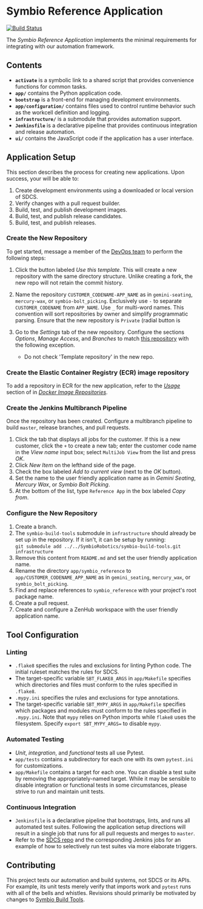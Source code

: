 # Symbio Reference Application

[![Build Status](https://jenkins.hq.symbiorobotics.com/buildStatus/icon?job=Reference+App%2Fmaster)](https://jenkins.hq.symbiorobotics.com/job/Reference%20App/job/master/)

The _Symbio Reference Application_ implements the minimal requirements for
integrating with our automation framework.

## Contents

- **`activate`** is a symbolic link to a shared script that provides convenience
  functions for common tasks.
- **`app/`** contains the Python application code.
- **`bootstrap`** is a front-end for managing development environments.
- **`app/configuration/`** contains files used to control runtime behavior such as
  the workcell definition and logging.
- **`infrastructure/`** is a submodule that provides automation support.
- **`Jenkinsfile`** is a declarative pipeline that provides continuous
  integration and release automation.
- **`ui/`** contains the JavaScript code if the application has a user
  interface.

## Application Setup

This section describes the process for creating new applications. Upon
success, your will be able to:

1. Create development environments using a downloaded or local version of SDCS.
2. Verify changes with a pull request builder.
3. Build, test, and publish development images.
4. Build, test, and publish release candidates.
5. Build, test, and publish releases.

### Create the New Repository

To get started, message a member of the [DevOps team][dev-ops-team] to perform
the following steps:

1. Click the button labeled _Use this template_. This will create a new
   repository with the same directory structure. Unlike creating a fork,
   the new repo will not retain the commit history.

2. Name the repository `CUSTOMER_CODENAME-APP_NAME` as in `gemini-seating`,
   `mercury-wax`, or `symbio-bolt_picking`. Exclusively use `-` to separate
   `CUSTOMER_CODENAME` from `APP_NAME`. Use `_` for multi-word names.
   This convention will sort repositories by owner and simplify programmatic
   parsing. Ensure that the new repository is `Private` (radial button is

3. Go to the _Settings_ tab of the new repository. Configure the
   sections _Options_, _Manage Access_, and _Branches_ to match
   [this repository][reference-settings] with the following exception.

   - Do not check 'Template repository' in the new repo.

### Create the Elastic Container Registry (ECR) image repository
To add a repository in ECR for the new application, refer to the [_Usage_](SymbioRobotics/symbio-cloud-infrastructure/artifact-storage/docker-image-repositories#usage) section of in [_Docker Image Repositories_](SymbioRobotics/symbio-cloud-infrastructure/artifact-storage/docker-image-repositories).

### Create the Jenkins Multibranch Pipeline

Once the repository has been created. Configure a multibranch pipeline to
build `master`, release branches, and pull requests.

1. Click the tab that displays all jobs for the customer. If this is a new
   customer, click the `+` to create a new tab; enter the customer code name in the _View name_ input box; select `MultiJob View` from the list and press _OK_.
2. Click _New Item_ on the lefthand side of the page.
3. Check the box labeled _Add to current view_ (next to the _OK_ button).
4. Set the name to the user friendly application name as in _Gemini Seating_,
   _Mercury Wax_, or _Symbio Bolt Picking_.
5. At the bottom of the list, type `Reference App` in the box labeled _Copy from_.

### Configure the New Repository

1. Create a branch.
2. The `symbio-build-tools` submodule in `infrastructure` should already be set up in the repository. If it isn't, it can be setup by running:\
   `git submodule add ../../SymbioRobotics/symbio-build-tools.git infrastructure`
3. Remove this content from `README.md` and set the user friendly application
   name.
4. Rename the directory `app/symbio_reference` to
   `app/CUSTOMER_CODENAME_APP_NAME` as in `gemini_seating`, `mercury_wax`, or
   `symbio_bolt_picking`.
5. Find and replace references to `symbio_reference` with your project's root
   package name.
6. Create a pull request.
7. Create and configure a ZenHub workspace with the user friendly application
   name.

## Tool Configuration

### Linting

* `.flake8` specifies the rules and exclusions for linting Python code. The
  initial ruleset matches the rules for SDCS.
* The target-specific variable `SBT_FLAKE8_ARGS` in `app/Makefile` specifies
  which directories and files must conform to the rules specified in `.flake8`.
* `.mypy.ini` specifies the rules and exclusions for type annotations.
* The target-specific variable `SBT_MYPY_ARGS` in `app/Makefile` specifies
  which packages and modules must conform to the rules specified in
  `.mypy.ini`. Note that `mypy` relies on Python imports while `flake8` uses
  the filesystem. Specify `export SBT_MYPY_ARGS=` to disable `mypy`.

### Automated Testing

* *Unit*, *integration*, and *functional* tests all use Pytest.
* `app/tests` contains a subdirectory for each one with its own `pytest.ini`
  for customizations.
* `app/Makefile` contains a target for each one. You can disable a test suite
  by removing the appropriately-named target. While it may be sensible to
  disable integration or functional tests in some circumstances, please strive
  to run and maintain unit tests.

### Continuous Integration

* `Jenkinsfile` is a declarative pipeline that bootstraps, lints, and runs
  all automated test suites. Following the application setup directions will
  result in a single job that runs for all pull requests and merges to `master`.
* Refer to the [SDCS repo][sdcs-repo] and the corresponding Jenkins jobs for
  an example of how to selectively run test suites via more elaborate triggers.

## Contributing

This project tests our automation and build systems, not SDCS or its
APIs. For example, its unit tests merely verify that imports work and `pytest`
runs with all of the bells and whistles. Revisions should primarily be motivated
by changes to [Symbio Build Tools][build-tools-repo].

[dev-ops-team]: https://github.com/orgs/SymbioRobotics/teams/symbio-dev-ops
[build-tools-repo]: https://github.com/SymbioRobotics/symbio-build-tools
[sdcs-repo]: https://github.com/SymbioRobotics/symbio-dcs
[reference-settings]: https://github.com/SymbioRobotics/symbio-reference/settings
